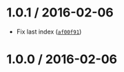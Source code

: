 <!--remark setext-->

<!--lint disable no-multiple-toplevel-headings -->

1.0.1 / 2016-02-06
==================

*   Fix last index ([`af00f91`](https://github.com/wooorm/unist-range/commit/af00f91))

1.0.0 / 2016-02-06
==================
